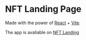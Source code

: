 # NFT Landing Page 

Made with the power of [React](https://react.dev) + [Vite](https://vitejs.dev/).

The app is avaliable on [NFT Landing](https://nft-landing-theta.vercel.app/)
